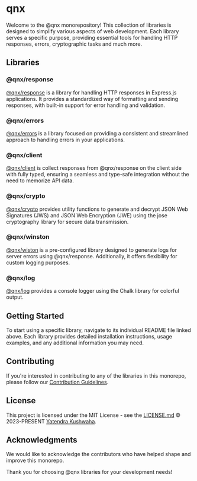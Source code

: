 # qnx

Welcome to the @qnx monorepository! This collection of libraries is designed to simplify various aspects of web development. Each library serves a specific purpose, providing essential tools for handling HTTP responses, errors, cryptographic tasks and much more.

## Libraries

### @qnx/response

[@qnx/response](https://github.com/yatendra121/qnx/blob/main/packages/response/README.md) is a library for handling HTTP responses in Express.js applications. It provides a standardized way of formatting and sending responses, with built-in support for error handling and validation.

### @qnx/errors

[@qnx/errors](https://github.com/yatendra121/qnx/blob/main/packages/errors/README.md) is a library focused on providing a consistent and streamlined approach to handling errors in your applications.

### @qnx/client

[@qnx/client](https://github.com/yatendra121/qnx/blob/main/packages/client/README.md) is collect responses from @qnx/response on the client side with fully typed, ensuring a seamless and type-safe integration without the need to memorize API data.

### @qnx/crypto

[@qnx/crypto](https://github.com/yatendra121/qnx/blob/main/packages/crypto/README.md) provides utility functions to generate and decrypt JSON Web Signatures (JWS) and JSON Web Encryption (JWE) using the jose cryptography library for secure data transmission.

### @qnx/winston

[@qnx/wiston](https://github.com/yatendra121/qnx/blob/main/packages/wiston/README.md) is a pre-configured library designed to generate logs for server errors using @qnx/response. Additionally, it offers flexibility for custom logging purposes.

### @qnx/log

[@qnx/log](https://github.com/yatendra121/qnx/blob/main/packages/log/README.md) provides a console logger using the Chalk library for colorful output.

## Getting Started

To start using a specific library, navigate to its individual README file linked above. Each library provides detailed installation instructions, usage examples, and any additional information you may need.

## Contributing

If you're interested in contributing to any of the libraries in this monorepo, please follow our [Contribution Guidelines](CONTRIBUTING.md).

## License

This project is licensed under the MIT License - see the [LICENSE.md](https://github.com/yatendra121/qnx/blob/main/license) © 2023-PRESENT [Yatendra Kushwaha](https://github.com/yatendra121).

## Acknowledgments

We would like to acknowledge the contributors who have helped shape and improve this monorepo.

Thank you for choosing @qnx libraries for your development needs!
